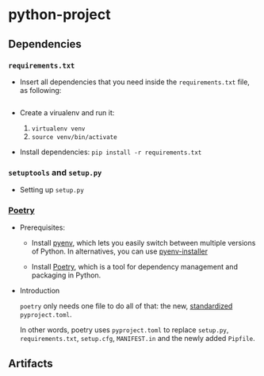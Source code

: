 # python-project

## Dependencies

### `requirements.txt`
- Insert all dependencies that you need inside the `requirements.txt` file, as following:
  ```
  ```
- Create a virualenv and run it:
  1. `virtualenv venv`
  2. `source venv/bin/activate`
 
- Install dependencies:
  `pip install -r requirements.txt`

### `setuptools` and `setup.py`

- Setting up `setup.py`

### [Poetry](https://github.com/python-poetry/poetry)

- Prerequisites:

  * Install [pyenv](https://github.com/pyenv/pyenv#installation), which lets you easily switch between multiple versions of Python. In alternatives, you can use [pyenv-installer](https://github.com/pyenv/pyenv-installer)

  * Install [Poetry](https://github.com/python-poetry/poetry#installation), which is a tool for dependency management and packaging in Python. 

- Introduction
  
  `poetry` only needs one file to do all of that: the new, [standardized](https://www.python.org/dev/peps/pep-0518/) `pyproject.toml`.

  In other words, poetry uses `pyproject.toml` to replace `setup.py`, `requirements.txt`, `setup.cfg`, `MANIFEST.in` and the newly added `Pipfile`.

## Artifacts
